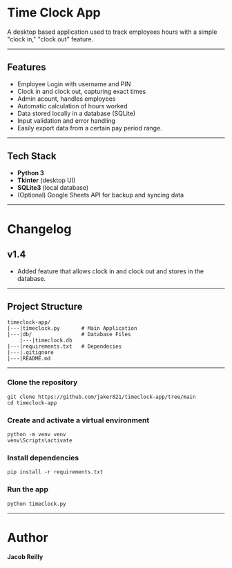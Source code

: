 # Time Clock App

A desktop based application used to track employees hours with a simple "clock in," "clock out" feature.


---


## Features
- Employee Login with username and PIN
- Clock in and clock out, capturing exact times
- Admin acount, handles employees
- Automatic calculation of hours worked
- Data stored locally in a database (SQLite)
- Input validation and error handling
- Easily export data from a certain pay period range.


---


## Tech Stack
- **Python 3**
- **Tkinter** (desktop UI)
- **SQLite3** (local database)
- (Optional) Google Sheets API for backup and syncing data


---

# Changelog
## v1.4
- Added feature that allows clock in and clock out and stores in the database.

---


## Project Structure
```plaintext
timeclock-app/
|---|timeclock.py       # Main Application
|---|db/                # Database Files
    |---|timeclock.db
|---|requirements.txt   # Dependecies
|---|.gitignore
|---|README.md
```


---


### Clone the repository
```plaintext
git clone https://github.com/jaker821/timeclock-app/tree/main
cd timeclock-app
```

### Create and activate a virtual environment
```plaintext
python -m venv venv
venv\Scripts\activate
```

### Install dependencies
```plaintext
pip install -r requirements.txt
```

### Run the app
```plaintext
python timeclock.py
```


---


# Author
**Jacob Reilly**
